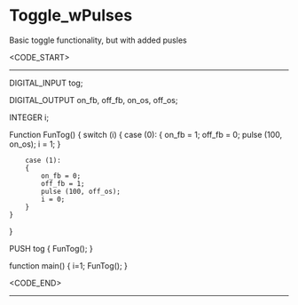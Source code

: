 # Toggle_wPulses
Basic toggle functionality, but with added pusles

<CODE_START>
************

DIGITAL_INPUT tog;

DIGITAL_OUTPUT on_fb, off_fb, on_os, off_os;

INTEGER i;

Function FunTog()
{
	switch (i)
	{
		case (0):
		{
			on_fb = 1;
			off_fb = 0;
			pulse (100, on_os);
			i = 1;
		}
		
		case (1):
		{
			on_fb = 0;
			off_fb = 1;
			pulse (100, off_os);
			i = 0;
		}
	}	
}


PUSH tog
{
	FunTog();
}
 
 
function main()
{
	i=1;
	FunTog();
}

<CODE_END>
************
